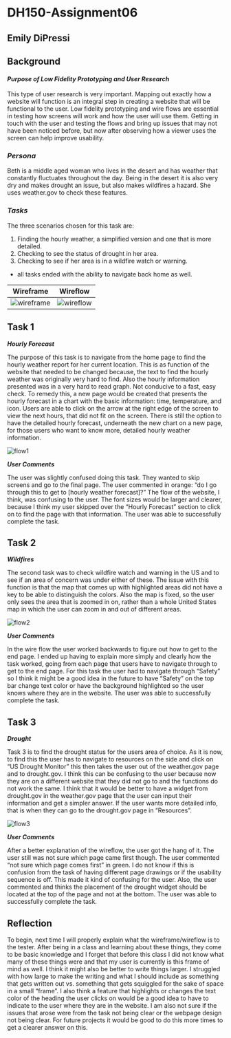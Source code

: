 # DH150-Assignment06

## Emily DiPressi 

## Background 
#### *Purpose of Low Fidelity Prototyping and User Research*
This type of user research is very important. Mapping out exactly how a website will function is an integral step in creating a website that will be functional to the user. Low fidelity prototyping and wire flows are essential in testing how screens will work and how the user will use them. Getting in touch with the user and testing the flows and bring up issues that may not have been noticed before, but now after observing how a viewer uses the screen can help improve usability. 

### *Persona* 
Beth is a middle aged woman who lives in the desert and has weather that constantly fluctuates throughout the day. Being in the desert it is also very dry and makes drought an issue, but also makes wildfires a hazard. She uses weather.gov to check these features.

### *Tasks*
The three scenarios chosen for this task are:
1. Finding the hourly weather, a simplified version and one that is more detailed. 
2. Checking to see the status of drought in her area.
3. Checking to see if her area is in a wildfire watch or warning. 
* all tasks ended with the ability to navigate back home as well. 

Wireframe | Wireflow
--------- | --------
![wireframe](Wireframe.png) | ![wireflow](Wireflow.png)

## Task 1

**_Hourly Forecast_**

The purpose of this task is to navigate from the home page to find the hourly weather report for her current location. This is as function of the website that needed to be changed because, the text to find the hourly weather was originally very hard to find. Also the hourly information presented was in a very hard to read graph. Not conducive to a fast, easy check. To remedy this, a new page would be created that presents the hourly forecast in a chart with the basic information: time, temperature, and icon. Users are able to click on the arrow at the right edge of the screen to view the next hours, that did not fit on the screen. There is still the option to have the detailed hourly forecast, underneath the new chart on a new page, for those users who want to know more, detailed hourly weather information. 

![flow1](flow1.png) 

**_User Comments_**

The user was slightly confused doing this task. They wanted to skip screens and go to the final page. The user commented in orange: “do I go through this to get to [hourly weather forecast]?” The flow of the website, I think, was confusing to the user. The font sizes would be larger and clearer, because I think my user skipped over the “Hourly Forecast” section to click on to find the page with that information. The user was able to successfully complete the task. 

## Task 2

**_Wildfires_**

The second task was to check wildfire watch and warning in the US and to see if an area of concern was under either of these. The issue with this function is that the map that comes up with highlighted areas did not have a key to be able to distinguish the colors. Also the map is fixed, so the user only sees the area that is zoomed in on, rather than a whole United States map in which the user can zoom in and out of different areas. 

![flow2](flow2.png)

**_User Comments_**

In the wire flow the user worked backwards to figure out how to get to the end page. I ended up having to explain more simply and clearly how the task worked, going from each page that users have to navigate through to get to the end page. For this task the user had to navigate through “Safety” so I think it might be a good idea in the future to have “Safety” on the top bar change text color or have the background highlighted so the user knows where they are in the website. The user was able to successfully complete the task.

## Task 3

**_Drought_**

Task 3 is to find the drought status for the users area of choice. As it is now, to find this the user has to navigate to resources on the side and click on “US Drought Monitor” this then takes the user out of the weather.gov page and to drought.gov. I think this can be confusing to the user because now they are on a different website that they did not go to and the functions do not work the same. I think that it would be better to have a widget from drought.gov in the weather.gov page that the user can input their information and get a simpler answer. If the user wants more detailed info, that is when they can go to the drought.gov page in “Resources”. 

![flow3](flow3.png)

**_User Comments_**

After a better explanation of the wireflow, the user got the hang of it. The user still was not sure which page came first though. The user commented “not sure which page comes first” in green. I do not know if this is confusion from the task of having different page drawings or if the usability sequence is off. This made it kind of confusing for the user. Also, the user commented and thinks the placement of the drought widget should be located at the top of the page and not at the bottom. The user was able to successfully complete the task.

## Reflection 

To begin, next time I will properly explain what the wireframe/wireflow is to the tester. After being in a class and learning about these things, they come to be basic knowledge and I forget that before this class I did not know what many of these things were and that my user is currently is this frame of mind as well. I think it might also be better to write things larger. I struggled with how large to make the writing and what I should include as something that gets written out vs. something that gets squiggled for the sake of space in a small “frame”. I also think a feature that highlights or changes the text color of the heading the user clicks on would be a good idea to have to indicate to the user where they are in the website. I am also not sure if the issues that arose were from the task not being clear or the webpage design not being clear. For future projects it would be good to do this more times to get a clearer answer on this. 
